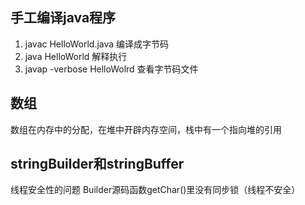 ## 手工编译java程序
 1. javac HelloWorld.java  编译成字节码
 2. java HelloWorld   解释执行
 3. javap -verbose HelloWolrd 查看字节码文件
 
## 数组
  数组在内存中的分配，在堆中开辟内存空间，栈中有一个指向堆的引用
  
 ## stringBuilder和stringBuffer  
   线程安全性的问题 Builder源码函数getChar()里没有同步锁（线程不安全）
